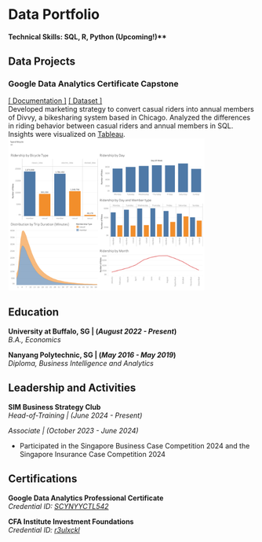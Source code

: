 # Data Portfolio
#### Technical Skills: SQL, R, Python (Upcoming!)**

## Data Projects
### Google Data Analytics Certificate Capstone
[[ Documentation ]](/assets/docs/divvy_documentation.pdf) [[ Dataset ]](/assets/datasets/divvy)<br/>
Developed marketing strategy to convert casual riders into annual members of Divvy, a bikesharing system based in Chicago. 
Analyzed the differences in riding behavior between casual riders and annual members in SQL. <br/>
Insights were visualized on [Tableau](https://public.tableau.com/views/DivvyMembershipRidingBehavior/DIvvyMembershipRidingData?:language=en-GB&:sid=&:display_count=n&:origin=viz_share_link). <br/>
<img src= "/assets/images/divvy_dashboard.png" width="400"/>

## Education
**University at Buffalo, SG | (_August 2022 - Present_)** <br/>
_B.A., Economics_

**Nanyang Polytechnic, SG | (_May 2016 - May 2019_)** <br/>
*Diploma, Business Intelligence and Analytics*

## Leadership and Activities
**SIM Business Strategy Club** <br/>
_Head-of-Training | (June 2024 - Present)_ <br/>

_Associate | (October 2023 - June 2024)_
- Participated in the Singapore Business Case Competition 2024 and the Singapore Insurance Case Competition 2024

## Certifications
**Google Data Analytics Professional Certificate**<br/>
_Credential ID: [SCYNYYCTL542](https://www.coursera.org/account/accomplishments/professional-cert/SCYNYYCTL542)_

**CFA Institute Investment Foundations**<br/>
_Credential ID: [r3ulxckl](https://basno.com/r3ulxckl)_

